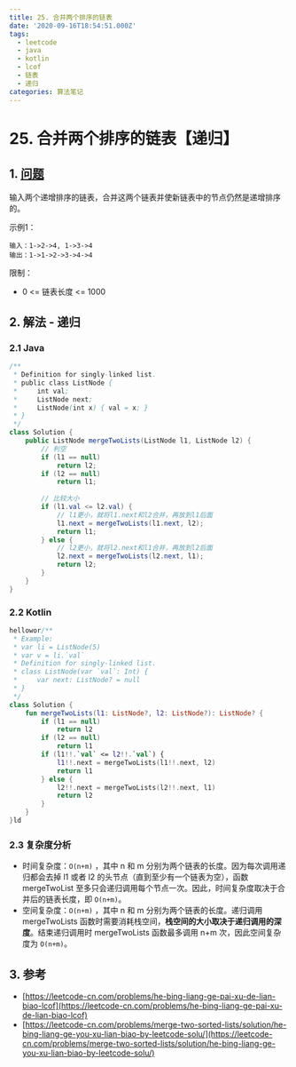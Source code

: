 ```yaml
---
title: 25. 合并两个排序的链表
date: '2020-09-16T18:54:51.000Z'
tags:
  - leetcode
  - java
  - kotlin
  - lcof
  - 链表
  - 递归
categories: 算法笔记
---
```


# 25. 合并两个排序的链表【递归】

## 1. [问题](https://leetcode-cn.com/problems/he-bing-liang-ge-pai-xu-de-lian-biao-lcof)

输入两个递增排序的链表，合并这两个链表并使新链表中的节点仍然是递增排序的。

示例1：

```text
输入：1->2->4, 1->3->4
输出：1->1->2->3->4->4
```

限制：

* 0 &lt;= 链表长度 &lt;= 1000

## 2. 解法 - 递归

### 2.1 Java

```java
/**
 * Definition for singly-linked list.
 * public class ListNode {
 *     int val;
 *     ListNode next;
 *     ListNode(int x) { val = x; }
 * }
 */
class Solution {
    public ListNode mergeTwoLists(ListNode l1, ListNode l2) {
        // 判空
        if (l1 == null)
            return l2;
        if (l2 == null)
            return l1;
            
        // 比较大小
        if (l1.val <= l2.val) {
            // l1更小，就将l1.next和l2合并，再放到l1后面
            l1.next = mergeTwoLists(l1.next, l2);
            return l1;
        } else {
            // l2更小，就将l2.next和l1合并，再放到l2后面
            l2.next = mergeTwoLists(l2.next, l1);
            return l2;
        }
    }
}
```

### 2.2 Kotlin

```kotlin
hellowor/**
 * Example:
 * var li = ListNode(5)
 * var v = li.`val`
 * Definition for singly-linked list.
 * class ListNode(var `val`: Int) {
 *     var next: ListNode? = null
 * }
 */
class Solution {
    fun mergeTwoLists(l1: ListNode?, l2: ListNode?): ListNode? {
        if (l1 == null)
            return l2
        if (l2 == null)
            return l1
        if (l1!!.`val` <= l2!!.`val`) {
            l1!!.next = mergeTwoLists(l1!!.next, l2)
            return l1
        } else {
            l2!!.next = mergeTwoLists(l2!!.next, l1)
            return l2
        }
    }
}ld
```

### 2.3 复杂度分析

* 时间复杂度：`O(n+m)` ，其中 n 和 m 分别为两个链表的长度。因为每次调用递归都会去掉 l1 或者 l2 的头节点（直到至少有一个链表为空），函数 mergeTwoList 至多只会递归调用每个节点一次。因此，时间复杂度取决于合并后的链表长度，即 `O(n+m)`。
* 空间复杂度：`O(n+m)` ，其中 n 和 m 分别为两个链表的长度。递归调用 mergeTwoLists 函数时需要消耗栈空间，**栈空间的大小取决于递归调用的深度**。结束递归调用时 mergeTwoLists 函数最多调用 n+m 次，因此空间复杂度为 `O(n+m)`。

## 3. 参考

* [https://leetcode-cn.com/problems/he-bing-liang-ge-pai-xu-de-lian-biao-lcof](https://leetcode-cn.com/problems/he-bing-liang-ge-pai-xu-de-lian-biao-lcof)
* [https://leetcode-cn.com/problems/merge-two-sorted-lists/solution/he-bing-liang-ge-you-xu-lian-biao-by-leetcode-solu/](https://leetcode-cn.com/problems/merge-two-sorted-lists/solution/he-bing-liang-ge-you-xu-lian-biao-by-leetcode-solu/)


